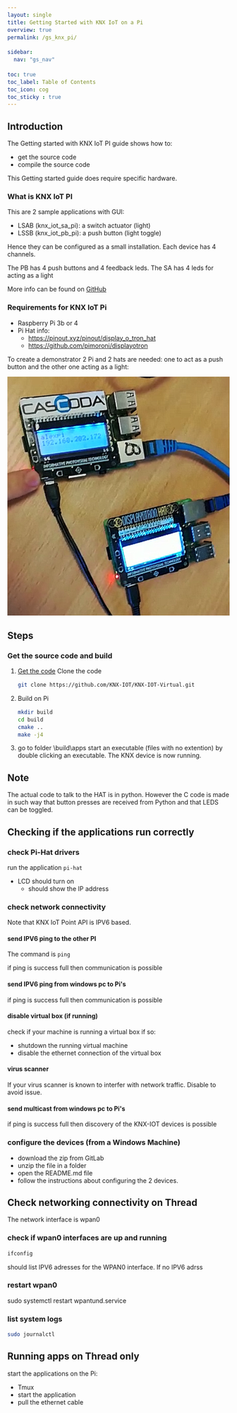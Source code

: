```yaml
---
layout: single
title: Getting Started with KNX IoT on a Pi
overview: true
permalink: /gs_knx_pi/

sidebar:
  nav: "gs_nav"

toc: true
toc_label: Table of Contents
toc_icon: cog
toc_sticky : true
---
```



## Introduction

The Getting started with KNX IoT PI guide shows how to:

- get the source code
- compile the source code

This Getting started guide does require specific hardware.

### What is KNX IoT PI

This are 2 sample applications with GUI:

- LSAB (knx_iot_sa_pi): a switch actuator (light)
- LSSB (knx_iot_pb_pi): a push button (light toggle)

Hence they can be configured as a small installation.
Each device has 4 channels.

The PB has 4 push buttons and 4 feedback leds.
The SA has 4 leds for acting as a light

More info can be found on [GitHub](https://github.com/KNX-IOT/KNX-IOT-Virtual)

### Requirements for KNX IoT Pi

- Raspberry Pi 3b or 4
- Pi Hat info:
  - https://pinout.xyz/pinout/display_o_tron_hat
  - https://github.com/pimoroni/displayotron

To create a demonstrator 2 Pi and 2 hats are needed:
one to act as a push button and the other one acting as a light:

![demo setup](/assets/images/knx-demo-pi-hat.png)

## Steps

### Get the source code and build

1. [Get the code]([/building_windows/](https://github.com/KNX-IOT/KNX-IOT-Virtual))
   Clone the code

   ```bash
   git clone https://github.com/KNX-IOT/KNX-IOT-Virtual.git
   ```

2. Build on Pi

   ```bash
   mkdir build
   cd build
   cmake .. 
   make -j4
   ```

3. go to folder \build\apps
   start an executable (files with no extention) by double clicking an executable.
   The KNX device is now running.

## Note

The actual code to talk to the HAT is in python.
However the C code is made in such way that button presses are received from Python and that LEDS can be toggled.


## Checking if the applications run correctly


### check Pi-Hat drivers

run the application `pi-hat`

- LCD should turn on
   - should show the IP address


### check network connectivity

Note that KNX IoT Point API is IPV6 based.

#### send IPV6 ping to the other PI

The command is `ping`

if ping is success full then communication is possible

#### send IPV6 ping from windows pc to Pi's

if ping is success full then communication is possible

#### disable virtual box (if running)

check if your machine is running a virtual box
if so:

- shutdown the running virtual machine
- disable the ethernet connection of the virtual box 


#### virus scanner

If your virus scanner is known to interfer with network traffic.
Disable to avoid issue.


#### send multicast from windows pc to Pi's

if ping is success full then discovery of the KNX-IOT devices is possible


### configure the devices (from a Windows Machine)

- download the zip from GitLab
- unzip the file in a folder
- open the README.md file
- follow the instructions about configuring the 2 devices.

## Check networking connectivity on Thread

The network interface is wpan0

### check if wpan0 interfaces are up and running

```bash
ifconfig
```
should list IPV6 adresses for the WPAN0 interface.
If no IPV6 adrss 

### restart wpan0


sudo systemctl restart wpantund.service

### list system logs

```bash
sudo journalctl
```

## Running apps on Thread only

start the applications on the Pi:

- Tmux 
- start the application
- pull the ethernet cable



